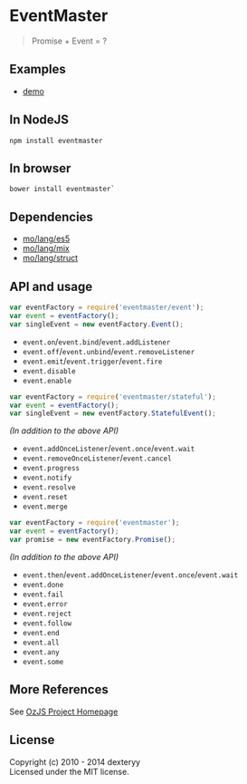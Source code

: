 <!---
layout: intro
title: EventMaster
-->

# EventMaster

> Promise + Event = ?

## Examples

* [demo](http://ozjs.org/EventMaster/examples/)

## In NodeJS

```
npm install eventmaster
```

## In browser

```
bower install eventmaster`
```

## Dependencies

* [mo/lang/es5](https://github.com/dexteryy/mo/es5)
* [mo/lang/mix](https://github.com/dexteryy/mo/mix)
* [mo/lang/struct](https://github.com/dexteryy/mo/struct)

## API and usage

```javascript 
var eventFactory = require('eventmaster/event');
var event = eventFactory();
var singleEvent = new eventFactory.Event();
```

* `event.on`/`event.bind`/`event.addListener`
* `event.off`/`event.unbind`/`event.removeListener`
* `event.emit`/`event.trigger`/`event.fire`
* `event.disable`
* `event.enable`

```javascript 
var eventFactory = require('eventmaster/stateful');
var event = eventFactory();
var singleEvent = new eventFactory.StatefulEvent();
```

_(In addition to the above API)_
* `event.addOnceListener`/`event.once`/`event.wait`
* `event.removeOnceListener`/`event.cancel`
* `event.progress`
* `event.notify`
* `event.resolve`
* `event.reset`
* `event.merge`

```javascript 
var eventFactory = require('eventmaster');
var event = eventFactory();
var promise = new eventFactory.Promise();
```

_(In addition to the above API)_
* `event.then`/`event.addOnceListener`/`event.once`/`event.wait`
* `event.done`
* `event.fail`
* `event.error`
* `event.reject`
* `event.follow`
* `event.end`
* `event.all`
* `event.any`
* `event.some`

## More References

See [OzJS Project Homepage](http://ozjs.org/)

## License

Copyright (c) 2010 - 2014 dexteryy  
Licensed under the MIT license.


